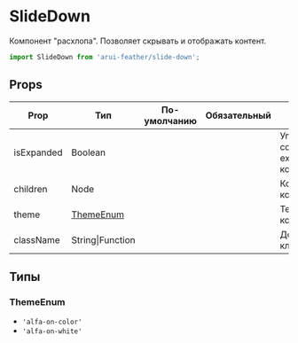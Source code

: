 # SlideDown

Компонент "расхлопа".
Позволяет скрывать и отображать контент.

```javascript
import SlideDown from 'arui-feather/slide-down';
```




## Props


| Prop  | Тип  | По-умолчанию | Обязательный | Описание |
| ----- | ---- | ------------ | ------------ |----------|
| isExpanded | Boolean |  |  | Управление состоянием expand/collapse компонента |
| children | Node |  |  | Контент компонента |
| theme | [ThemeEnum](#ThemeEnum) |  |  | Тема компонента |
| className | String\|Function |  |  | Дополнительный класс |







## Типы






### <a id="ThemeEnum"></a>ThemeEnum

 * `'alfa-on-color'`
 * `'alfa-on-white'`




